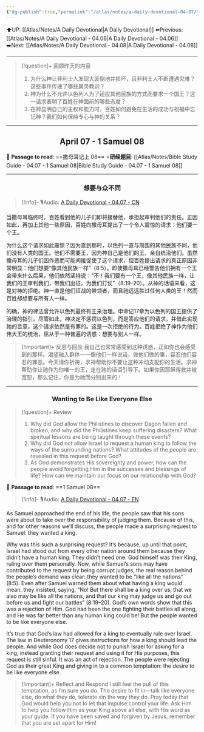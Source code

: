 ```yaml
---
{"dg-publish":true,"permalink":"/atlas/notes/a-daily-devotional-04-07/","noteIcon":""}
---
```


 ⬆️UP: [[Atlas/Notes/A Daily Devotional\|A Daily Devotional]]
⬅️Previous: [[Atlas/Notes/A Daily Devotional - 04.06\|A Daily Devotional - 04.06]]
➡️Next: [[Atlas/Notes/A Daily Devotional - 04.08\|A Daily Devotional - 04.08]]

---

> [!question]+ 回顾昨天的内容
> 1. 为什么神让非利士人发现大衮倒地并损坏，且非利士人不断遭遇灾难？这些事件传递了哪些属灵教训？
> 2. 神为什么不允许以色列人为了适应其他民族的方式而要求一个国王？这一请求表明了百姓在神面前的哪些态度？
> 3. ⁠在神显明自己的主权和能力时，百姓如何避免在生活的成功与祝福中忘记神？我们如何保持专心与神的关系？



---
## <center>April 07 -  1 Samuel 08</center>

📖 **Passage to read**: ==撒母耳记上 08==
⭐**研经题目**: [[Atlas/Notes/Bible Study Guide - 04.07 - 1 Samuel 08\|Bible Study Guide - 04.07 - 1 Samuel 08]]

---
### <center>想要与众不同</center>

> [!info]- 🎙️Audio: [A Daily Devotional - 04.07 - CN]()

当撒母耳临终时，百姓看到他的儿子们即将接替他，承担起审判他们的责任。正因如此，再加上其他一些原因，百姓向撒母耳提出了一个令人震惊的请求：他们要一个王。

为什么这个请求如此震惊？因为直到那时，以色列一直与周围的其他民族不同，他们没有人类的国王。他们不需要王，因为神自己是他们的王，亲自统治他们。虽然撒母耳的儿子们因作恶而可能间接促使了这个请求，但百姓提出请求的真正原因非常明显：他们想要“像其他民族一样”（8:5）。即使撒母耳已经警告他们拥有一个王会带来什么后果，他们依然坚持说：“不！我们要有一个王，像其他民族一样，让我们的王审判我们，带我们出征，为我们打仗”（8:19–20）。从神的话语来看，这是对神的拒绝。神一直是他们征战的带领者，而且祂远远胜过任何人类的王！然而百姓却想要与所有人一样。

的确，神的律法曾允许以色列最终有王来治理。申命记17章为以色列的国王提供了治理的指引。尽管如此，神决定不惩罚以色列，而是答应他们的请求，并借此实现祂的旨意，这个请求依然是有罪的。这是一次拒绝的行为。百姓拒绝了神作为他们伟大王的统治，屈从于一种普遍的诱惑：想要与别人一样。

> [!important]+ 反思与回应
我自己也常常感受到这种诱惑，正如你也会感受到的那样。渴望融入群体——像他们一样说话，做他们做的事，容忍他们容忍的罪恶。今天请你祈祷，求神帮助你不要让这种冲动支配你的生活。求神帮助你让祂作为你唯一的王，走在祂的话语引导下。如果你因耶稣得救并被宽恕，那么记住，你是为祂而分别出来的！



---
### <center>Wanting to Be Like Everyone Else</center>

> [!question]+ Review
> 1. Why did God allow the Philistines to discover Dagon fallen and broken, and why did the Philistines keep suffering disasters? What spiritual lessons are being taught through these events?
> 2. Why did God not allow Israel to request a human king to follow the ways of the surrounding nations? What attitudes of the people are revealed in this request before God?
> 3. As God demonstrates His sovereignty and power, how can the people avoid forgetting Him in the successes and blessings of life? How can we maintain our focus on our relationship with God?

📖 **Passage to read**: ==1 Samuel 08==

> [!info]- 🎙️Audio: [A Daily Devotional - 04.07 - EN]()  

As Samuel approached the end of his life, the people saw that his sons were about to take over the responsibility of judging them. Because of this, and for other reasons we’ll discuss, the people made a surprising request to Samuel: they wanted a king.

Why was this such a surprising request? It’s because, up until that point, Israel had stood out from every other nation around them because they didn’t have a human king. They didn’t need one. God himself was their King, ruling over them personally. Now, while Samuel’s sons may have contributed to the request by being corrupt judges, the real reason behind the people’s demand was clear: they wanted to be “like all the nations” (8:5). Even after Samuel warned them about what having a king would mean, they insisted, saying, “No! But there shall be a king over us, that we also may be like all the nations, and that our king may judge us and go out before us and fight our battles” (8:19–20). God’s own words show that this was a rejection of Him. God had been the one fighting their battles all along, and He was far better than any human king could be! But the people wanted to be like everyone else. 

It’s true that God’s law had allowed for a king to eventually rule over Israel. The law in Deuteronomy 17 gives instructions for how a king should lead the people. And while God does decide not to punish Israel for asking for a king, instead granting their request and using it for His purposes, this request is still sinful. It was an act of rejection. The people were rejecting God as their great King and giving in to a common temptation: the desire to be like everyone else.

> [!important]+ Reflect and Respond
I still feel the pull of this temptation, as I’m sure you do. The desire to fit in—talk like everyone else, do what they do, tolerate sin the way they do. Pray today that God would help you not to let that impulse control your life. Ask Him to help you follow Him as your King above all else, with His word as your guide. If you have been saved and forgiven by Jesus, remember that you are set apart for Him!































